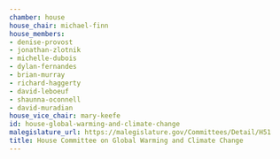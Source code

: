 ```yaml
---
chamber: house
house_chair: michael-finn
house_members:
- denise-provost
- jonathan-zlotnik
- michelle-dubois
- dylan-fernandes
- brian-murray
- richard-haggerty
- david-leboeuf
- shaunna-oconnell
- david-muradian
house_vice_chair: mary-keefe
id: house-global-warming-and-climate-change
malegislature_url: https://malegislature.gov/Committees/Detail/H51
title: House Committee on Global Warming and Climate Change
---
```

